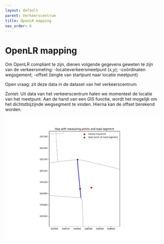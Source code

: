 ```yaml
---
layout: default
parent: Verkeerscentrum
title: OpenLR mapping
nav_order: 6
---
```


# OpenLR mapping

Om OpenLR compliant te zijn, dienen volgende gegevens geweten te zijn van de verkeersmeting:
-locatieverkeersmeetpunt (x,y);
-coördinaten wegsgement;
-offset (lengte van startpunt naar locatie meetpunt)

Open vraag: zit deze data in de dataset van het verkeerscentrum

Zoniet:
Uit data van het verkeerscentrum halen we momenteel de locatie van het meetpunt. Aan de hand van een GIS functie, wordt het mogelijk om het dichtstbijzijnde wegsegment te vinden. Hierna kan de offset berekend worden.

![Alt text](https://raw.githubusercontent.com/samuvack/OSLO-mapping/main/docs/images/OpenLR_wegsegment.png)
